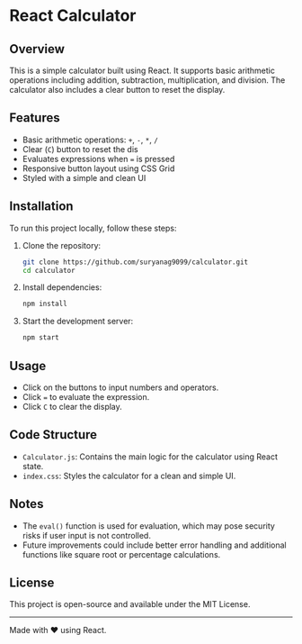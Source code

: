 # React Calculator

## Overview
This is a simple calculator built using React. It supports basic arithmetic operations including addition, subtraction, multiplication, and division. The calculator also includes a clear button to reset the display.

## Features
- Basic arithmetic operations: `+`, `-`, `*`, `/`
- Clear (`C`) button to reset the dis
- Evaluates expressions when `=` is pressed
- Responsive button layout using CSS Grid
- Styled with a simple and clean UI

## Installation
To run this project locally, follow these steps:

1. Clone the repository:
   ```bash
   git clone https://github.com/suryanag9099/calculator.git
   cd calculator
   ```

2. Install dependencies:
   ```bash
   npm install
   ```

3. Start the development server:
   ```bash
   npm start
   ```

## Usage
- Click on the buttons to input numbers and operators.
- Click `=` to evaluate the expression.
- Click `C` to clear the display.

## Code Structure
- `Calculator.js`: Contains the main logic for the calculator using React state.
- `index.css`: Styles the calculator for a clean and simple UI.

## Notes
- The `eval()` function is used for evaluation, which may pose security risks if user input is not controlled.
- Future improvements could include better error handling and additional functions like square root or percentage calculations.

## License
This project is open-source and available under the MIT License.

---
Made with ❤️ using React.
